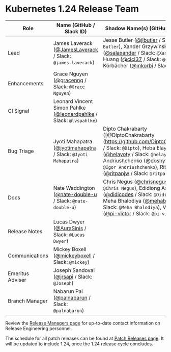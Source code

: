 # Kubernetes 1.24 Release Team

| **Role** | **Name** (**GitHub / Slack ID**) | **Shadow Name(s) (GitHub / Slack ID)** |
|----------|----------------------------------|----------------------------------------|
| Lead | James Laverack ([@JamesLaverack](https://github.com/JamesLaverack) / Slack: `@james.laverack`) | Jesse Butler ([@jlbutler](https://github.com/jlbutler) / Slack: `@Jesse Butler`), Xander Grzywinski ([@salaxander](https://github.com/salaxander) / Slack: `@Xander`), Cici Huang ([@cici37](https://github.com/cici37) / Slack: `@cici37`), Max Körbächer ([@mkorbi](https://github.com/mkorbi) / Slack: `@mkorbi`) |
| Enhancements | Grace Nguyen ([@gracenng](https://github.com/gracenng) / Slack: `@Grace Nguyen`) | |
| CI Signal | Leonard Vincent Simon Pahlke ([@leonardpahlke](https://github.com/leonardpahlke) / Slack: `@lvspahlke`) | |
| Bug Triage | Jyoti Mahapatra ([@jyotimahapatra](https://github.com/jyotimahapatra) / Slack: `@Jyoti Mahapatra`) | Dipto Chakrabarty ([@DiptoChakrabarty (https://github.com/DiptoChakrabarty)] / Slack: `@Dipto`), Heba Elayoty ([@helayoty](https://github.com/helayoty) / Slack: `@helayoty`), Igor Andriushchenko ([@doshyt](https://github.com/doshyt) / Slack: `@Igor Andriushchenko`), Ritu Panjwani ([@ritpanjw](https://github.com/ritpanjw) / Slack: `@ritpanjw`) |
| Docs | Nate Waddington ([@nate-double-u](https://github.com/nate-double-u) / Slack: `@nate-double-u`) | Chris Negus ([@chrisnegus](https://github.com/chrisnegus) / Slack: `@Chris Negus`), Edidiong Asikpo ([@didicodes](https://github.com/didicodes) / Slack: `@Didicodes`), Meha Bhalodiya ([@mehabhalodiya](https://github.com/mehabhalodiya) / Slack: `@Meha Bhalodiya`), Victor Palade ([@pi-victor](https://github.com/pi-victor) / Slack: `@pi-victor` ) |
| Release Notes | Lucas Dwyer ([@AuraSinis](https://github.com/AuraSinis) / Slack: `@Lucas Dwyer`) | |
| Communications | Mickey Boxell ([@mickeyboxell](https://github.com/mickeyboxell) / Slack: `@mickey`) | |
| Emeritus Adviser | Joseph Sandoval ([@jrsapi](https://github.com/jrsapi) / Slack: `@Joseph`) | |
| Branch Manager | Nabarun Pal ([@palnabarun](https://github.com/palnabarun) / Slack: `@palnabarun`) | |

Review the [Release Managers page](https://github.com/kubernetes/website/blob/main/content/en/releases/release-managers.md) for up-to-date contact information on Release Engineering personnel.

The schedule for all patch releases can be found at [Patch Releases page](https://github.com/kubernetes/website/blob/main/content/en/releases/patch-releases.md). It will be updated to include 1.24, once the 1.24 release cycle concludes.
